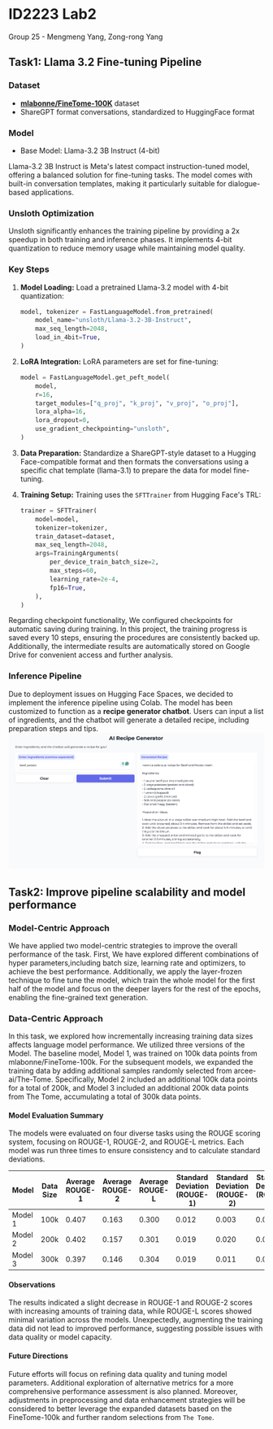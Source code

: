 # ID2223 Lab2
Group 25 - Mengmeng Yang, Zong-rong Yang

## Task1: Llama 3.2 Fine-tuning Pipeline

### Dataset
- [**mlabonne/FineTome-100K**](https://huggingface.co/datasets/mlabonne/FineTome-100k) dataset
- ShareGPT format conversations, standardized to HuggingFace format
### Model
- Base Model: Llama-3.2 3B Instruct (4-bit)

Llama-3.2 3B Instruct is Meta's latest compact instruction-tuned model, offering a balanced solution for fine-tuning tasks. The model comes with built-in conversation templates, making it particularly suitable for dialogue-based applications.

### Unsloth Optimization
Unsloth significantly enhances the training pipeline by providing a 2x speedup in both training and inference phases. It implements 4-bit quantization to reduce memory usage while maintaining model quality.

### Key Steps
1. **Model Loading:**
Load a pretrained Llama-3.2 model with 4-bit quantization:
     ```python
     model, tokenizer = FastLanguageModel.from_pretrained(
         model_name="unsloth/Llama-3.2-3B-Instruct",
         max_seq_length=2048,
         load_in_4bit=True,
     )
     ```

2. **LoRA Integration:**
LoRA parameters are set for fine-tuning:
     ```python
     model = FastLanguageModel.get_peft_model(
         model,
         r=16,
         target_modules=["q_proj", "k_proj", "v_proj", "o_proj"],
         lora_alpha=16,
         lora_dropout=0,
         use_gradient_checkpointing="unsloth",
     )
     ```

3. **Data Preparation:**
Standardize a ShareGPT-style dataset to a Hugging Face-compatible format and then formats the conversations using a specific chat template (llama-3.1) to prepare the data for model fine-tuning.

4. **Training Setup:**
Training uses the `SFTTrainer` from Hugging Face's TRL:
     ```python
     trainer = SFTTrainer(
         model=model,
         tokenizer=tokenizer,
         train_dataset=dataset,
         max_seq_length=2048,
         args=TrainingArguments(
             per_device_train_batch_size=2,
             max_steps=60,
             learning_rate=2e-4,
             fp16=True,
         ),
     )
     ```


Regarding checkpoint functionality, We configured checkpoints for automatic saving during training. In this project, the training progress is saved every 10 steps, ensuring the procedures are consistently backed up. Additionally, the intermediate results are automatically stored on Google Drive for convenient access and further analysis.

### Inference Pipeline

Due to deployment issues on Hugging Face Spaces, we decided to implement the inference pipeline using Colab. The model has been customized to function as a **recipe generator chatbot**. Users can input a list of ingredients, and the chatbot will generate a detailed recipe, including preparation steps and tips. 
![Local Image](./recipe.png "User Interface")


## Task2: Improve pipeline scalability and model performance

### Model-Centric Approach
We have applied two model-centric  strategies to improve the overall performance of the task. First, We have explored different combinations of hyper parameters,including batch size, learning rate and optimizers, to achieve the best performance. Additionally, we apply the layer-frozen technique to fine tune the model, which train the whole model for the first half of the model and focus on the deeper layers for the rest of the epochs, enabling the fine-grained  text generation.
### Data-Centric Approach
In this task, we explored how incrementally increasing training data sizes affects language model performance. We utilized three versions of the Model. The baseline model, Model 1, was trained on 100k data points from mlabonne/FineTome-100k. For the subsequent models, we expanded the training data by adding additional samples randomly selected from arcee-ai/The-Tome. Specifically, Model 2 included an additional 100k data points for a total of 200k, and Model 3 included an additional 200k data points from The Tome, accumulating a total of 300k data points.

#### Model Evaluation Summary
The models were evaluated on four diverse tasks using the ROUGE scoring system, focusing on ROUGE-1, ROUGE-2, and ROUGE-L metrics. Each model was run three times to ensure consistency and to calculate standard deviations.

| Model | Data Size | Average ROUGE-1 | Average ROUGE-2 | Average ROUGE-L | Standard Deviation (ROUGE-1) | Standard Deviation (ROUGE-2) | Standard Deviation (ROUGE-L) |
|-------|-----------|-----------------|-----------------|-----------------|------------------------------|------------------------------|------------------------------|
| Model 1 | 100k | 0.407 | 0.163 | 0.300 | 0.012 | 0.003 | 0.007 |
| Model 2 | 200k | 0.402 | 0.157 | 0.301 | 0.019 | 0.020 | 0.009 |
| Model 3 | 300k | 0.397 | 0.146 | 0.304 | 0.019 | 0.011 | 0.006 |

#### Observations
The results indicated a slight decrease in ROUGE-1 and ROUGE-2 scores with increasing amounts of training data, while ROUGE-L scores showed minimal variation across the models. Unexpectedly, augmenting the training data did not lead to improved performance, suggesting possible issues with data quality or model capacity.

#### Future Directions
Future efforts will focus on refining data quality and tuning model parameters. Additional exploration of alternative metrics for a more comprehensive performance assessment is also planned. Moreover, adjustments in preprocessing and data enhancement strategies will be considered to better leverage the expanded datasets based on the FineTome-100k and further random selections from `The Tome`.
